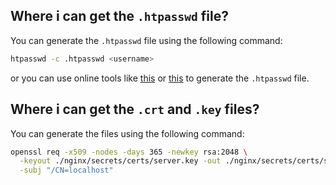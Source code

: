 ## Where i can get the `.htpasswd` file?

You can generate the `.htpasswd` file using the following command:

```sh
htpasswd -c .htpasswd <username>
```

or you can use online tools like [this](https://www.web2generators.com/apache-tools/htpasswd-generator) or [this](https://hostingcanada.org/htpasswd-generator/) to generate the `.htpasswd` file.

## Where i can get the `.crt` and `.key` files?

You can generate the files using the following command:

```sh
openssl req -x509 -nodes -days 365 -newkey rsa:2048 \
  -keyout ./nginx/secrets/certs/server.key -out ./nginx/secrets/certs/server.crt \
  -subj "/CN=localhost"
```
